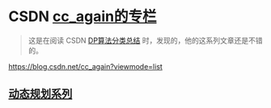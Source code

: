 # CSDN [cc_again的专栏](https://blog.csdn.net/cc_again?viewmode=list)


>  这是在阅读 CSDN [DP算法分类总结](https://blog.csdn.net/qq_1932568757/article/details/82725132) 时，发现的，他的这系列文章还是不错的。

https://blog.csdn.net/cc_again?viewmode=list

## [动态规划系列](https://blog.csdn.net/cc_again/category_1261899.html)

